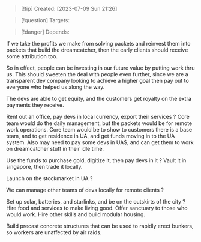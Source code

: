 
>[!tip] Created: [2023-07-09 Sun 21:26]

>[!question] Targets: 

>[!danger] Depends: 

If we take the profits we make from solving packets and reinvest them into packets that build the dreamcatcher, then the early clients should receive some attribution too.

So in effect, people can be investing in our future value by putting work thru us.  This should sweeten the deal with people even further, since we are a transparent dev company looking to achieve a higher goal then pay out to everyone who helped us along the way.

The devs are able to get equity, and the customers get royalty on the extra payments they receive.

Rent out an office, pay devs in local currency, export their services ?  Core team would do the daily management, but the packets would be for remote work operations.  Core team would be to show to customers there is a base team, and to get residence in UA, and get funds moving in to the UA system.  Also may need to pay some devs in UA$, and can get them to work on dreamcatcher stuff in their idle time.  

Use the funds to purchase gold, digitize it, then pay devs in it ?  Vault it in singapore, then trade it locally.

Launch on the stockmarket in UA ?

We can manage other teams of devs locally for remote clients ?

Set up solar, batteries, and starlinks, and be on the outskirts of the city ?  Hire food and services to make living good.  Offer sanctuary to those who would work.  Hire other skills and build modular housing.

Build precast concrete structures that can be used to rapidly erect bunkers, so workers are unaffected by air raids.